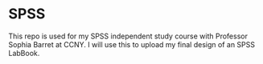 # SPSS

This repo is used for my SPSS independent study course with Professor Sophia Barret at CCNY.
I will use this to upload my final design of an SPSS LabBook.


